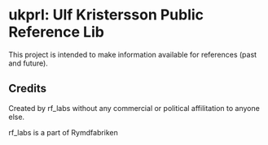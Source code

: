 # **ukprl:** Ulf Kristersson Public Reference Lib

This project is intended to make information available for references (past and future).

## Credits
Created by rf_labs without any commercial or political affilitation to anyone else.

rf_labs is a part of Rymdfabriken 
